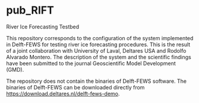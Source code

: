 # pub_RIFT
River Ice Forecasting Testbed

This repository corresponds to the configuration of the system implemented in Delft-FEWS for testing river ice forecasting procedures. This is the result of a joint collaboration with University of Laval, Deltares USA and Rodolfo Alvarado Montero. The description of the system and the scientific findings have been submitted to the journal Geoscientific Model Development (GMD).

The repository does not contain the binaries of Delft-FEWS software. The binaries of Delft-FEWS can be downloaded directly from https://download.deltares.nl/delft-fews-demo.

